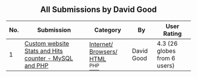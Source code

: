 ﻿<div align="center">

## All Submissions by David Good

</div>

No.  | Submission | Category | By   | User Rating
---- | ---------- | -------- | ---- | -----------
1 | [Custom website Stats and Hits counter \- MySQL and PHP<br />](https://github.com/Planet-Source-Code/david-good-custom-website-stats-and-hits-counter-mysql-and-php__8-287) | [Internet/ Browsers/ HTML<br /><sup>PHP</sup>](../ByCategory/internet-browsers-html__8-9.md) | David Good | 4.3 (26 globes from 6 users)
